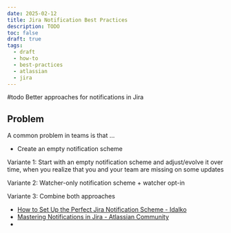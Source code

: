 ```yaml
---
date: 2025-02-12
title: Jira Notification Best Practices
description: TODO
toc: false
draft: true
tags:
  - draft
  - how-to
  - best-practices
  - atlassian
  - jira
---
```



#todo Better approaches for notifications in Jira

## Problem

A common problem in teams is that ...

- Create an empty notification scheme


Variante 1: Start with an empty notification scheme and adjust/evolve it over time, when you realize that you and your team are missing on some updates

Variante 2: Watcher-only notification scheme + watcher opt-in

Variante 3: Combine both approaches


- [How to Set Up the Perfect Jira Notification Scheme - Idalko](https://idalko.com/jira-notification-scheme/)
- [Mastering Notifications in Jira - Atlassian Community](https://community.atlassian.com/t5/App-Central-articles/Mastering-Notifications-in-Jira/ba-p/2667471)
- 